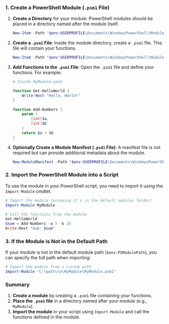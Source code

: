 ### 1. **Create a PowerShell Module (`.psm1` File)**

1. **Create a Directory** for your module:
   PowerShell modules should be placed in a directory named after the module itself.

   ```powershell
   New-Item -Path "$env:USERPROFILE\Documents\WindowsPowerShell\Modules\MyModule" -ItemType Directory
   ```

2. **Create a `.psm1` File**:
   Inside the module directory, create a `.psm1` file. This file will contain your functions.

   ```powershell
   New-Item -Path "$env:USERPROFILE\Documents\WindowsPowerShell\Modules\MyModule\MyModule.psm1" -ItemType File
   ```

3. **Add Functions to the `.psm1` File**:
   Open the `.psm1` file and define your functions. For example:

   ```powershell
   # Inside MyModule.psm1

   function Get-HelloWorld {
       Write-Host "Hello, World!"
   }

   function Add-Numbers {
       param (
           [int]$a,
           [int]$b
       )
       return $a + $b
   }
   ```

4. **Optionally Create a Module Manifest (`.psd1` File)**:
   A manifest file is not required but can provide additional metadata about the module.

   ```powershell
   New-ModuleManifest -Path "$env:USERPROFILE\Documents\WindowsPowerShell\Modules\MyModule\MyModule.psd1"
   ```

### 2. **Import the PowerShell Module into a Script**

To use the module in your PowerShell script, you need to import it using the `Import-Module` cmdlet.

```powershell
# Import the module (assuming it's in the default modules folder)
Import-Module MyModule

# Call the functions from the module
Get-HelloWorld
$sum = Add-Numbers -a 5 -b 10
Write-Host "Sum: $sum"
```

### 3. **If the Module is Not in the Default Path**
If your module is not in the default module path (`$env:PSModulePath`), you can specify the full path when importing:

```powershell
# Import the module from a custom path
Import-Module "C:\path\to\MyModule\MyModule.psm1"
```

### Summary

1. **Create a module** by creating a `.psm1` file containing your functions.
2. **Place the `.psm1` file** in a directory named after your module (e.g., `MyModule`).
3. **Import the module** in your script using `Import-Module` and call the functions defined in the module.
